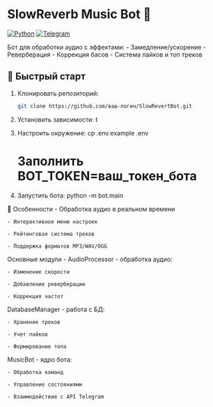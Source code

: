 # SlowReverb Music Bot 🎵

[![Python](https://img.shields.io/badge/Python-3.10%2B-blue)](https://python.org)
[![Telegram](https://img.shields.io/badge/Telegram-Bot-0088CC)](https://core.telegram.org/bots)

Бот для обработки аудио с эффектами:
    - Замедление/ускорение
    - Реверберация
    - Коррекция басов
    - Система лайков и топ треков

## 🚀 Быстрый старт

1. Клонировать репозиторий:
    ```bash
    git clone https://github.com/ваш-логин/SlowRevertBot.git

2. Установить зависимости:
    t

3. Настроить окружение:
    cp .env.example .env
    # Заполнить BOT_TOKEN=ваш_токен_бота

4. Запустить бота:
    python -m bot.main


🌟 Особенности
    - Обработка аудио в реальном времени

    - Интерактивное меню настроек

    - Рейтинговая система треков

    - Поддержка форматов MP3/WAV/OGG


Основные модули
    - AudioProcessor - обработка аудио:

    - Изменение скорости

    - Добавление реверберации

    - Коррекция частот

DatabaseManager - работа с БД:

    - Хранение треков

    - Учет лайков

    - Формирование топа

MusicBot - ядро бота:

    - Обработка команд

    - Управление состояниями

    - Взаимодействие с API Telegram